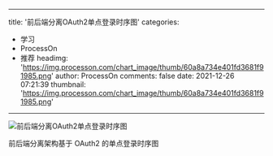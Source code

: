 
---
title: '前后端分离OAuth2单点登录时序图'
categories: 
 - 学习
 - ProcessOn
 - 推荐
headimg: 'https://img.processon.com/chart_image/thumb/60a8a734e401fd3681f91985.png'
author: ProcessOn
comments: false
date: 2021-12-26 07:21:39
thumbnail: 'https://img.processon.com/chart_image/thumb/60a8a734e401fd3681f91985.png'
---

<div>   
<img class="thumb" alt="前后端分离OAuth2单点登录时序图" src="https://img.processon.com/chart_image/thumb/60a8a734e401fd3681f91985.png" referrerpolicy="no-referrer">
<p>前后端分离架构基于 OAuth2 的单点登录时序图</p>  
</div>
            